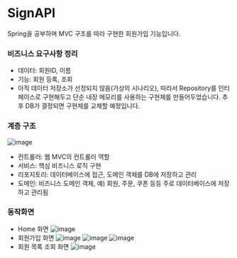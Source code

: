 # SignAPI
Spring을 공부하며 MVC 구조를 따라 구현한 회원가입 기능입니다.

### 비즈니스 요구사항 정리
- 데이터: 회원ID, 이름
- 기능: 회원 등록, 조회
- 아직 데이터 저장소가 선정되지 않음(가상의 시나리오), 따라서 Repository를 인터페이스로 구현해두고 단순 내장 메모리를 사용하는 구현체를 만들어두었습니다. 추후 DB가 결정되면 구현체를 교체할 예정입니다. 

### 계층 구조
![image](https://github.com/hongjunehuke/SignAPI/assets/83629193/810d0899-d84f-4116-a06e-dd37a4435bb2)

- 컨트롤러: 웹 MVC의 컨트롤러 역할
- 서비스: 핵심 비즈니스 로직 구현
- 리포지토리: 데이터베이스에 접근, 도메인 객체를 DB에 저장하고 관리
- 도메인: 비즈니스 도메인 객체, 예) 회원, 주문, 쿠폰 등등 주로 데이터베이스에 저장하고 관리됨

### 동작화면
- Home 화면
![image](https://github.com/hongjunehuke/SignAPI/assets/83629193/9a683d38-3803-45bf-b632-34c02da49896)
- 회원가입 화면
![image](https://github.com/hongjunehuke/SignAPI/assets/83629193/cf5276ff-ae71-478e-ad03-700991387dfb)
![image](https://github.com/hongjunehuke/SignAPI/assets/83629193/80105c39-2771-4577-93f5-dbfe6f442f88)
![image](https://github.com/hongjunehuke/SignAPI/assets/83629193/6afb7e8a-40f3-4d3d-87d3-0d1e33068fda)
- 회원 목록 조회 화면
![image](https://github.com/hongjunehuke/SignAPI/assets/83629193/b4da692f-af07-45af-b3ff-4e590129f036)
